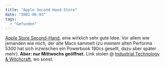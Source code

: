 ```yaml
---
title: "Apple Second-Hand-Store"
date: "2002-06-03"
tags:
  - "Gefunden"
---
```


[Apple Store Second-Hand](http://registration.euro.apple.com/promo/refurb/de/), eine wirklich sehr gute Idee. Vor allem wie jemanden wie mich, der alte Macs sammelt (zu meinem alten Performa 5300 hat sich inzwischen ein Powerbook 190cs gesellt, dazu aber später mehr). **Aber: nur Mittwochs geöffnet.**
Link stolen @ [Industrial Technology & Witchcraft](http://www.textlab.de/itw/mac.shtml#newsitemEpkkAlZkAVIUqpFbad), wo sonst.
